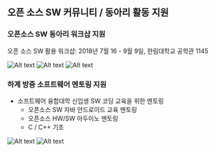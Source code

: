 ## 오픈 소스 SW 커뮤니티 / 동아리 활동 지원

### 오픈소스 SW 동아리 워크샵 지원
 오픈 소스 SW 활용 워크샵: 2018년 7월 16 - 9월 9일, 한림대학교 공학관 1145
 
![Alt text](https://github.com/Hallym-OpenSourceSW/Hallym-OpenSourceSW.github.io/blob/master/img/KakaoTalk_20180813_160611118.jpg)
![Alt text](https://github.com/Hallym-OpenSourceSW/Hallym-OpenSourceSW.github.io/blob/master/img/KakaoTalk_20180813_160613820.jpg)
![Alt text](https://github.com/Hallym-OpenSourceSW/Hallym-OpenSourceSW.github.io/blob/master/img/KakaoTalk_20180813_160614386.jpg)


### 하계 방중 소프트웨어 멘토링 지원
  - 소프트웨어 융합대학 신입생 SW 코딩 교육을 위한 멘토링
       - 오픈소스 SW 자바 안드로이드 교육 멘토링
       - 오픈소스 HW/SW 아두이노 멘토링
       - C / C++ 기초 
     
![Alt text](https://github.com/Hallym-OpenSourceSW/Hallym-OpenSourceSW.github.io/blob/master/img/KakaoTalk_20180813_160710291.jpg)
![Alt text](https://github.com/Hallym-OpenSourceSW/Hallym-OpenSourceSW.github.io/blob/master/img/KakaoTalk_20180813_160710781.jpg)
